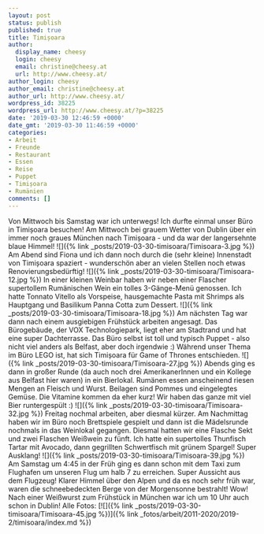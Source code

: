 ```yaml
---
layout: post
status: publish
published: true
title: Timișoara
author:
  display_name: cheesy
  login: cheesy
  email: christine@cheesy.at
  url: http://www.cheesy.at/
author_login: cheesy
author_email: christine@cheesy.at
author_url: http://www.cheesy.at/
wordpress_id: 38225
wordpress_url: http://www.cheesy.at/?p=38225
date: '2019-03-30 12:46:59 +0000'
date_gmt: '2019-03-30 11:46:59 +0000'
categories:
- Arbeit
- Freunde
- Restaurant
- Essen
- Reise
- Puppet
- Timișoara
- Rumänien
comments: []
---
```

Von Mittwoch bis Samstag war ich unterwegs! Ich durfte einmal unser Büro in Timișoara besuchen!
Am Mittwoch bei grauem Wetter von Dublin über ein immer noch graues München nach Timișoara - und da war der langersehnte blaue Himmel!
![]({% link _posts/2019-03-30-timisoara/Timisoara-3.jpg %})
Am Abend sind Fiona und ich dann noch durch die (sehr kleine) Innenstadt von Timișoara spaziert - wunderschön aber an vielen Stellen noch etwas Renovierungsbedürftig!
![]({% link _posts/2019-03-30-timisoara/Timisoara-12.jpg %})
In einer kleinen Weinbar haben wir neben einer Flascher supertollem Rumänischen Wein ein tolles 3-Gänge-Menü genossen. Ich hatte Tonnato Vitello als Vorspeise, hausgemachte Pasta mit Shrimps als Hauptgang und Basilikum Panna Cotta zum Dessert.
![]({% link _posts/2019-03-30-timisoara/Timisoara-18.jpg %})
Am nächsten Tag war dann nach einem ausgiebigen Frühstück arbeiten angesagt. Das Bürogebäude, der VOX Technologiepark, liegt eher am Stadtrand und hat eine super Dachterrasse. Das Büro selbst ist toll und typisch Puppet - also nicht viel anders als Belfast, aber doch irgendwie :) Während unser Thema im Büro LEGO ist, hat sich Timișoara für Game of Thrones entschieden.
![]({% link _posts/2019-03-30-timisoara/Timisoara-27.jpg %})
Abends ging es dann in großer Runde (da auch noch drei AmerikanerInnen und ein Kollege aus Belfast hier waren) in ein Bierlokal. Rumänen essen anscheinend riesen Mengen an Fleisch und Wurst. Beilagen sind Pommes und eingelegtes Gemüse. Die Vitamine kommen da eher kurz! Wir haben das ganze mit viel Bier runtergespült :)
![]({% link _posts/2019-03-30-timisoara/Timisoara-32.jpg %})
Freitag nochmal arbeiten, aber diesmal kürzer. Am Nachmittag haben wir im Büro noch Brettspiele gespielt und dann ist die Mädelsrunde nochmals in das Weinlokal gegangen. Diesmal hatten wir eine Flasche Sekt und zwei Flaschen Weißwein zu fünft. Ich hatte ein supertolles Thunfisch Tartar mit Avocado, dann gegrillten Schwertfisch mit grünem Spargel! Super Ausklang!
![]({% link _posts/2019-03-30-timisoara/Timisoara-39.jpg %})
Am Samstag um 4:45 in der Früh ging es dann schon mit dem Taxi zum Flughafen um unseren Flug um halb 7 zu erreichen. Super Aussicht aus dem Flugzeug! Klarer Himmel über den Alpen und da es noch sehr früh war, waren die schneebedeckten Berge von der Morgensonne bestrahlt! Wow! Nach einer Weißwurst zum Frühstück in München war ich um 10 Uhr auch schon in Dublin!
Alle Fotos:
[![]({% link _posts/2019-03-30-timisoara/Timisoara-45.jpg %})]({% link _fotos/arbeit/2011-2020/2019-2/timisoara/index.md %})
